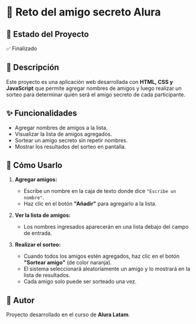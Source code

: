 <h1> 🎁 Reto del amigo secreto Alura </h1>

## 📌 Estado del Proyecto  
✅ Finalizado 

## 📖 Descripción  
Este proyecto es una aplicación web desarrollada con **HTML, CSS y JavaScript** que permite agregar nombres de amigos y luego realizar un sorteo para determinar quién será el amigo secreto de cada participante.


## ✨ Funcionalidades  
- Agregar nombres de amigos a la lista.  
- Visualizar la lista de amigos agregados.  
- Sortear un amigo secreto sin repetir nombres.  
- Mostrar los resultados del sorteo en pantalla.  


## 🚀 Cómo Usarlo  
1. **Agregar amigos:**  
   - Escribe un nombre en la caja de texto donde dice `"Escribe un nombre"`.  
   - Haz clic en el botón **"Añadir"** para agregarlo a la lista.  

2. **Ver la lista de amigos:**  
   - Los nombres ingresados aparecerán en una lista debajo del campo de entrada.  

3. **Realizar el sorteo:**
   - Cuando todos los amigos estén agregados, haz clic en el botón **"Sortear amigo"** (de color naranja).  
   - El sistema seleccionará aleatoriamente un amigo y lo mostrará en la lista de resultados.  
   - Cada amigo solo puede ser sorteado una vez.  

## 📌 Autor  
Proyecto desarrollado en el curso de **Alura Latam**.  
